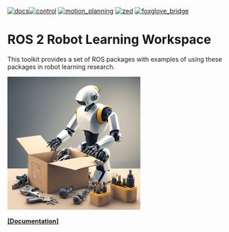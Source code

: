 [![docs](https://github.com/peterdavidfagan/ros2_robotics_research_toolkit/actions/workflows/pages.yaml/badge.svg)](https://github.com/peterdavidfagan/ros2_robotics_research_toolkit/blob/franka_emika_panda/.github/workflows/pages.yaml)[![control](https://github.com/peterdavidfagan/ros2_robotics_research_toolkit/actions/workflows/control.yaml/badge.svg)](https://github.com/peterdavidfagan/ros2_robotics_research_toolkit/blob/franka_emika_panda/.github/workflows/control.yaml) [![motion_planning](https://github.com/peterdavidfagan/ros2_robotics_research_toolkit/actions/workflows/motion_planning.yaml/badge.svg)](https://github.com/peterdavidfagan/ros2_robotics_research_toolkit/blob/franka_emika_panda/.github/workflows/motion_planning.yaml) [![zed](https://github.com/peterdavidfagan/ros2_robotics_research_toolkit/actions/workflows/zed.yaml/badge.svg)](https://github.com/peterdavidfagan/ros2_robotics_research_toolkit/blob/ufactory_lite6/.github/workflows/zed.yaml)
[![foxglove_bridge](https://github.com/peterdavidfagan/ros2_robotics_research_toolkit/actions/workflows/foxglove_bridge.yaml/badge.svg)](https://github.com/peterdavidfagan/ros2_robotics_research_toolkit/blob/ufactory_lite6/.github/workflows/foxglove_bridge.yaml)

# ROS 2 Robot Learning Workspace 
This toolkit provides a set of ROS packages with examples of using these packages in robot learning research.

<img src="./assets/robotics_toolkit.jpeg" height=300/>

[**[Documentation]**](https://peterdavidfagan.com/ros2_robotics_research_toolkit/) &ensp;

